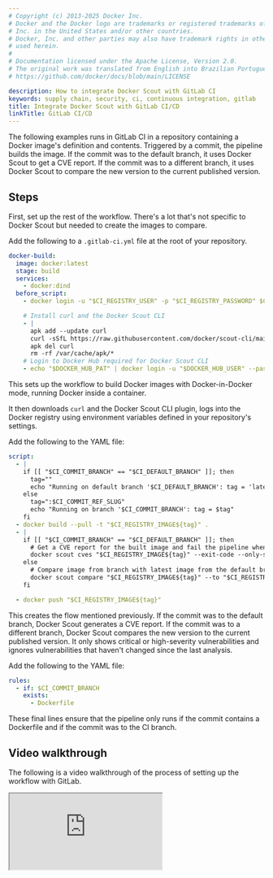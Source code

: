 ```yaml
---
# Copyright (c) 2013-2025 Docker Inc.
# Docker and the Docker logo are trademarks or registered trademarks of Docker,
# Inc. in the United States and/or other countries.
# Docker, Inc. and other parties may also have trademark rights in other terms
# used herein.
#
# Documentation licensed under the Apache License, Version 2.0.
# The original work was translated from English into Brazilian Portuguese.
# https://github.com/docker/docs/blob/main/LICENSE

description: How to integrate Docker Scout with GitLab CI
keywords: supply chain, security, ci, continuous integration, gitlab
title: Integrate Docker Scout with GitLab CI/CD
linkTitle: GitLab CI/CD
---
```

The following examples runs in GitLab CI in a repository containing a Docker
image's definition and contents. Triggered by a commit, the pipeline builds the
image. If the commit was to the default branch, it uses Docker Scout to get a
CVE report. If the commit was to a different branch, it uses Docker Scout to
compare the new version to the current published version.

## Steps

First, set up the rest of the workflow. There's a lot that's not specific to
Docker Scout but needed to create the images to compare.

Add the following to a `.gitlab-ci.yml` file at the root of your repository.

```yaml
docker-build:
  image: docker:latest
  stage: build
  services:
    - docker:dind
  before_script:
    - docker login -u "$CI_REGISTRY_USER" -p "$CI_REGISTRY_PASSWORD" $CI_REGISTRY

    # Install curl and the Docker Scout CLI
    - |
      apk add --update curl
      curl -sSfL https://raw.githubusercontent.com/docker/scout-cli/main/install.sh | sh -s --
      apk del curl
      rm -rf /var/cache/apk/*
    # Login to Docker Hub required for Docker Scout CLI
    - echo "$DOCKER_HUB_PAT" | docker login -u "$DOCKER_HUB_USER" --password-stdin
```

This sets up the workflow to build Docker images with Docker-in-Docker mode,
running Docker inside a container.

It then downloads `curl` and the Docker Scout CLI plugin, logs into the Docker
registry using environment variables defined in your repository's settings.

Add the following to the YAML file:

```yaml
script:
  - |
    if [[ "$CI_COMMIT_BRANCH" == "$CI_DEFAULT_BRANCH" ]]; then
      tag=""
      echo "Running on default branch '$CI_DEFAULT_BRANCH': tag = 'latest'"
    else
      tag=":$CI_COMMIT_REF_SLUG"
      echo "Running on branch '$CI_COMMIT_BRANCH': tag = $tag"
    fi
  - docker build --pull -t "$CI_REGISTRY_IMAGE${tag}" .
  - |
    if [[ "$CI_COMMIT_BRANCH" == "$CI_DEFAULT_BRANCH" ]]; then
      # Get a CVE report for the built image and fail the pipeline when critical or high CVEs are detected
      docker scout cves "$CI_REGISTRY_IMAGE${tag}" --exit-code --only-severity critical,high
    else
      # Compare image from branch with latest image from the default branch and fail if new critical or high CVEs are detected
      docker scout compare "$CI_REGISTRY_IMAGE${tag}" --to "$CI_REGISTRY_IMAGE:latest" --exit-code --only-severity critical,high --ignore-unchanged
    fi

  - docker push "$CI_REGISTRY_IMAGE${tag}"
```

This creates the flow mentioned previously. If the commit was to the default
branch, Docker Scout generates a CVE report. If the commit was to a different
branch, Docker Scout compares the new version to the current published version.
It only shows critical or high-severity vulnerabilities and ignores
vulnerabilities that haven't changed since the last analysis.

Add the following to the YAML file:

```yaml
rules:
  - if: $CI_COMMIT_BRANCH
    exists:
      - Dockerfile
```

These final lines ensure that the pipeline only runs if the commit contains a
Dockerfile and if the commit was to the CI branch.

## Video walkthrough

The following is a video walkthrough of the process of setting up the workflow with GitLab.

<iframe class="border-0 w-full aspect-video mb-8" allow="fullscreen" src="https://www.loom.com/embed/451336c4508c42189532108fc37b2560?sid=f912524b-276d-417d-b44a-c2d39719aa1a"></iframe>
